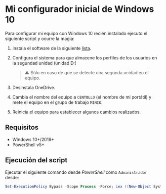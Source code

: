 ﻿# Mi configurador inicial de Windows 10

Para configurar mi equipo con Windows 10 recién instalado ejecuto el siguiente script y ocurre la magia:

1. Instala el software de la siguiente [lista](packages.txt).

2. Configura el sistema para que almacene los perfiles de los usuarios en la segundad unidad (unidad D:)

   > :warning: Sólo en caso de que se detecte una segunda unidad en el equipo.

3. Desinstala OneDrive.

4. Cambia el nombre del equipo a `CENTOLLO` (el nombre de mi portátil) y mete el equipo en el grupo de trabajo `MINIK`.

5. Reinicia el equipo para establecer algunos cambios realizados.

## Requisitos

* Windows 10+/2016+
* PowerShell v5+

## Ejecución del script

Ejecutar el siguiente comando desde *PowerShell* como `Administrador` desde:

```powershell
Set-ExecutionPolicy Bypass -Scope Process -Force; iex ((New-Object System.Net.WebClient).DownloadString('https://raw.githubusercontent.com/fvarrui/ConfigMyWin10/master/config-windows.ps1'))
```
